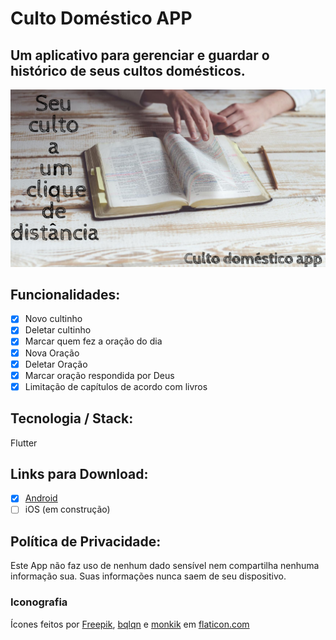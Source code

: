 # Culto Doméstico APP

## Um aplicativo para gerenciar e guardar o histórico de seus cultos domésticos.

![alt text](promo/banner.png?raw=true "promo")

## Funcionalidades:

- [x] Novo cultinho
- [x] Deletar cultinho
- [x] Marcar quem fez a oração do dia
- [x] Nova Oração
- [x] Deletar Oração
- [x] Marcar oração respondida por Deus
- [x] Limitação de capítulos de acordo com livros

## Tecnologia / Stack:
Flutter

## Links para Download:
- [X] [Android](https://play.google.com/store/apps/details?id=br.com.manobray.culto_domestico_app)
- [ ] iOS (em construção)

## Política de Privacidade:

Este App não faz uso de nenhum dado sensível nem compartilha nenhuma informação sua. Suas informações nunca saem de seu dispositivo.

### Iconografia
Ícones feitos por [Freepik](https://www.flaticon.com/authors/freepik), [bqlqn](https://www.flaticon.com/authors/bqlqn) e [monkik](https://www.flaticon.com/authors/monkik) em [flaticon.com](https://www.flaticon.com)
